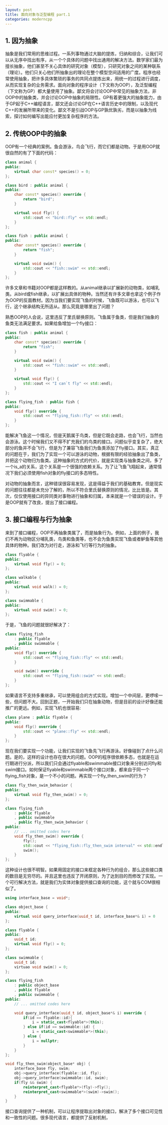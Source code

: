 ```yaml
---
layout: post
title: 面向对象与泛型编程 part.1
categories: moderncpp
---
```


## 1. 因为抽象
抽象是我们常用的思维过程。一系列事物通过大脑的提炼，归纳和综合，让我们可以从无序中找出有序，从一个个具体的问题中找出通用的解决方法。数学家们最为擅长抽象，他们甚至不关心具体的研究对象（模型），只研究对象之间的某种联系（理论）。他们只关心他们所抽象出的理论在整个模型空间适用的广度。程序也经常使用抽象，把许多具体繁琐的事务的共同点提炼出来，用统一的过程进行调度，从而实现复杂的业务需求。面向对象的程序设计（下文称为OOP），及泛型编程（下文称为GP）都大量使用了抽象。鄙文将会讨论OOP中常见的抽象方法，非OOP中的抽象类，并会讨论OOP中抽象的局限性。GP有着更强大的抽象能力，由于GP起于C++编程语言，鄙文还会讨论GP在C++语言历史中的限制，以及现代C++的发展所带来的变化。鄙文不是引战OOP与GP孰优孰劣，而是以抽象为线索，探讨如何编写出能应付更加复杂程序的方法。

## 2. 传统OOP中的抽象
OOP有一个经典的案例。鱼会游泳，鸟会飞行，而它们都是动物。于是用OOP就很自然的有了下面的代码：
```cpp
class animal {
public:
    virtual char const* species() = 0;
};

class bird : public animal {
public:
    char const* species() override {
        return "bird";
    }

    virtual void fly() {
        std::cout << "bird::fly" << std::endl;
    }
};

class fish : public animal {
public:
    char const* species() override {
        return "fish";
    }

    virtual void swim() {
        std::cout << "fish::swim" << std::endl;
    }
};
```
许多文章和书籍对OOP都是这样教的。从animal继承以扩展新的动物类，如哺乳类。从bird或fish继承，以扩展出具体的物种。当然还有许多文章也拿这个例子作为OOP的反面教材。因为当我们要实现飞鱼的时候，飞鱼既可以游泳，也可以飞行，这个继承结构无所适从。那么究竟是哪里出了问题？

熟悉OOP的人会说，这里违反了里氏替换原则。飞鱼属于鱼类，但是我们抽象的鱼类无法满足要求。如果给鱼增加一个fly接口：
```cpp
class fish : public animal {
public:
    char const* species() override {
        return "fish";
    }

    virtual void swim() {
        std::cout << "fish::swim" << std::endl;
    }

    virtual void fly() {
        std::cout << "I can`t fly" << std::endl;
    }
};

class flying_fish : public fish {
public:
    void fly() override {
        std::cout << "flying_fish::fly" << std::endl;
    }
};
```
能解决飞鱼这一个情况，但是天鹅属于鸟类，但是它既会走路，也会飞行，当然也会游泳。这个时候我们又不得不扩充我们的鸟类的接口。问题似乎变复杂了，绝大部分的鱼并不会飞行，但是为了兼容飞鱼我们为鱼类添加了fly接口。其实，真正的问题在于，我们为了实现一个可以游泳的动物，根据有限的经验抽象出了鱼类，并把这个动物归为鱼类。这种抽象的方式的代价，就是实现类与抽象类之间，多了一个is_a的关系，这个关系是一个很强的依赖关系。为了让飞鱼飞翔起来，通常情况下我们必须使用fish对象的fly接口的多态特性。

对动物的抽象而言，这种错误很容易发现，这是得益于我们的基础教育。但是现实的问题往往都是未充分了解的，所以不符合里氏替换原则的情况，比比皆是。其次，仅仅使用接口的异同类对事物进行抽象和归属，本来就是一个错误的设计。于是OOP就有了改良，提出了接口编程。

## 3. 接口编程与行为抽象
来到了接口编程，OOP不再抽象类属了，而是抽象行为。例如，上面的例子，我们不再为动物区分哺乳类，鸟类和鱼类等，也不会为鱼类实现飞鱼或者鲈鱼等其他具体的物种。我们改为对行走，游泳和飞行等行为的抽象。
``` cpp
class flyable {
public:
    virtual void fly() = 0;
};

class walkable {
public:
    virtual void walk() = 0;
};

class swimmable {
public:
    virtual void swim() = 0;
};
```
于是，飞鱼的问题就很好解决了：
```cpp
class flying_fish 
    : public flyable
    , public swimmable {
public:
    void fly() override {
        std::cout << "flying_fish::fly" << std::endl;
    }

    void swim() override {
        std::cout << "flying_fish::swim" << std::endl;
    }
};
```
如果语言不支持多重继承，可以使用组合的方式实现。增加一个中间层，更啰嗦一些，但问题不大。回到正题，一开始我们只在抽象动物，但是目前的设计好像还能推广的更远。例如，实现飞机也很容易:
```cpp
class plane : public flyable {
public:
    void fly() override {
        std::cout << "plane::fly" << std::endl;
    }
};
```
现在我们要实现一个功能，让我们实现的飞鱼先飞行再游泳。好像碰到了点什么问题。是的，这样的设计也存在很大的问题。OOP的程序很依赖多态，也就是在运行期进行分派，所以我们只会通过flyable和swimmable接口对象来分别访问fly和swim接口。如何保证flyable和swimmable两个接口对象，都来自于同一个flying_fish对象，是一个不小的问题。再实现一个fly_then_swim的行为？
```cpp
class fly_then_swim_behavior {
public:
    virtual void fly_then_swim() = 0;
};

class flying_fish
    : public flyable
    , public swimmable
    , public fly_then_swim_behavior {
public:
    // ... omitted codes here
    void fly_then_swim() override {
        fly();
        std::cout << "flying_fish::fly_then_swim interval" << std::endl;
        swim();
    }
};
```
这种设计也很不明智。如果用固定的接口来框定各种行为的组合，那么这些接口类的数目是无穷尽的。并且这里也违反了开闭原则，为了达到目的而修改了实现。一个可行解决方法，就是我们为实体对象提供接口查询的功能，这个就与COM很相似了。
```cpp
using interface_base = void*;

class object_base {
public:
    virtual void query_interface(uuid_t id, interface_base*& i) = 0
};

class flyable {
public:
    uuid_t id;
    virtual void fly() = 0;
};

class swimmable {
    uuid_t id;
    virtuao void swim() = 0;
};

class flying_fish 
    : public object_base
    , public flyable
    , public swimmable {
public:
    // ... omitted codes here

    void query_interface(uuid_t id, object_base*& i) override {
        if(id == flyable::id){
            i = static_cast<flyable*>(this);
        } else if(id == swimmable::id) {
            i = static_cast<swimmable*>(this);
        } else {
            i = nullptr;
        }
    }
};

void fly_then_swim(object_base* obj) {
    interface_base fly, swim;
    obj->query_interface(flyable::id, fly);
    obj->query_interface(swimmable::id, swim);
    if(fly && swim) {
        reinterpret_cast<flyable*>(fly)->fly();
        reinterpret_cast<swimmable*>(swim)->swim();
    }
}
```
接口查询提供了一种机制，可以让程序提取出对象的接口，解决了多个接口可见性和一致性的问题。很多现代语言，都提供了反射机制，